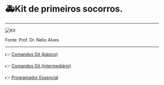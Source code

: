 # :ambulance:Kit de primeiros socorros.
---

![Kit](https://github.com/Dev-HideyukiTakahashi/Essencial/blob/master/pasta_essencial/extras/git_github/primeiros-socorros.PNG)

Fonte: Prof. Dr. Nelio Alves

---
:point_right: [Comandos Git (básico)](https://github.com/Dev-HideyukiTakahashi/Programador-Essencial/blob/master/pasta_essencial/git_github/ComandosGit(b%C3%A1sico).MD) 

:point_right: [Comandos Git (intermediário)](https://github.com/Dev-HideyukiTakahashi/Programador-Essencial/blob/master/pasta_essencial/git_github/ComandosGit(intermedi%C3%A1rio).MD) 

:point_right: [Programador Essencial](https://github.com/Dev-HideyukiTakahashi/Programador-Essencial)